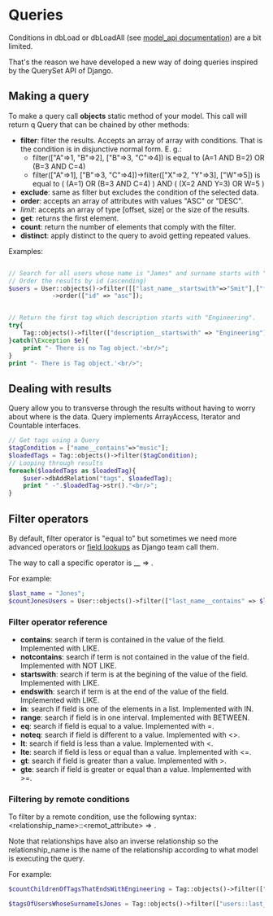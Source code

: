 # Queries

Conditions in dbLoad or dbLoadAll (see [model_api documentation](docs/model_api)) are a bit limited.

That's the reason we have developed a new way of doing queries inspired by the QuerySet API of Django.

## Making a query

To make a query call **objects** static method of your model. This call will
return q Query that can be chained by other methods:

- **filter**: filter the results. Accepts an array of array with conditions. That is
the condition is in disjunctive normal form. E. g.:
  - filter(["A"=>1, "B"=>2], ["B"=>3, "C"=>4]) is equal to (A=1 AND B=2) OR (B=3 AND C=4)
  - filter(["A"=>1], ["B"=>3, "C"=>4])->filter(["X"=>2, "Y"=>3], ["W"=>5]) is equal to ( (A=1) OR (B=3 AND C=4) ) AND ( (X=2 AND Y=3) OR W=5 )
- **exclude**: same as filter but excludes the condition of the selected data.
- **order**: accepts an array of attributes with values "ASC" or "DESC".
- *limit*: accepts an array of type [offset, size] or the size of the results.
- **get**: returns the first element.
- **count**: return the number of elements that comply with the filter.
- **distinct**: apply distinct to the query to avoid getting repeated values.

Examples:
```php

// Search for all users whose name is "James" and surname starts with "Smith"
// Order the results by id (ascending)
$users = User::objects()->filter([["last_name__startswith"=>"Smit"],["first_name"=>"James"]])
			->order(["id" => "asc"]);


// Return the first tag which description starts with "Engineering".
try{
    Tag::objects()->filter(["description__startswith" => "Engineering"])->get();
}catch(\Exception $e){
    print "- There is no Tag object.'<br/>";
}
print "- There is Tag object.'<br/>";

````

## Dealing with results

Query allow you to transverse through the results without having to worry about
where is the data. Query implements ArrayAccess, Iterator and Countable interfaces.

```php
// Get tags using a Query
$tagCondition = ["name__contains"=>"music"];
$loadedTags = Tag::objects()->filter($tagCondition);
// Looping through results
foreach($loadedTags as $loadedTag){
    $user->dbAddRelation("tags", $loadedTag);
    print " -".$loadedTag->str()."<br/>";
}
````

## Filter operators
By default, filter operator is "equal to" but sometimes we need more advanced operators
or [field lookups](https://docs.djangoproject.com/es/1.9/ref/models/querysets/#field-lookups) as Django team call them.

The way to call a specific operator is <attribute>__<operator> => <value>.

For example:
```php
$last_name = "Jones";
$countJonesUsers = User::objects()->filter(["last_name__contains" => $last_name])->count();
```

### Filter operator reference

- **contains**: search if term is contained in the value of the field. Implemented with LIKE.
- **notcontains**: search if term is not contained in the value of the field. Implemented with NOT LIKE.
- **startswith**: search if term is at the begining of the value of the field. Implemented with LIKE.
- **endswith**: search if term is at the end of the value of the field. Implemented with LIKE.
- **in**: search if field is one of the elements in a list. Implemented with IN.
- **range**: search if field is in one interval. Implemented with BETWEEN.
- **eq**: search if field is equal to a value. Implemented with =.
- **noteq**: search if field is different to a value. Implemented with <>.
- **lt**: search if field is less than a value. Implemented with <.
- **lte**: search if field is less or equal than a value. Implemented with <=.
- **gt**: search if field is greater than a value. Implemented with >.
- **gte**: search if field is greater or equal than a value. Implemented with >=.

### Filtering by remote conditions

To filter by a remote condition, use the following syntax: <relationship_name>::<remot_attribute> => <value>.

Note that relationships have also an inverse relationship so the relationship_name is the name of the relationship
according to what model is executing the query.

For example:
```php
$countChildrenOfTagsThatEndsWithEngineering = Tag::objects()->filter(["parent::name__endswith" => "Engineering"])->count();

$tagsOfUsersWhoseSurnameIsJones = Tag::objects()->filter(["users::last_name" => "Jones"]);
```